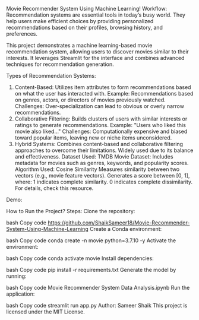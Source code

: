 Movie Recommender System Using Machine Learning!
Workflow:
Recommendation systems are essential tools in today’s busy world. They help users make efficient choices by providing personalized recommendations based on their profiles, browsing history, and preferences.

This project demonstrates a machine learning-based movie recommendation system, allowing users to discover movies similar to their interests. It leverages Streamlit for the interface and combines advanced techniques for recommendation generation.

Types of Recommendation Systems:
1. Content-Based:
Utilizes item attributes to form recommendations based on what the user has interacted with.
Example: Recommendations based on genres, actors, or directors of movies previously watched.
Challenges: Over-specialization can lead to obvious or overly narrow recommendations.
2. Collaborative Filtering:
Builds clusters of users with similar interests or ratings to generate recommendations.
Example: "Users who liked this movie also liked..."
Challenges: Computationally expensive and biased toward popular items, leaving new or niche items unconsidered.
3. Hybrid Systems:
Combines content-based and collaborative filtering approaches to overcome their limitations.
Widely used due to its balance and effectiveness.
Dataset Used:
TMDB Movie Dataset: Includes metadata for movies such as genres, keywords, and popularity scores.
Algorithm Used: Cosine Similarity
Measures similarity between two vectors (e.g., movie feature vectors).
Generates a score between [0, 1], where:
1 indicates complete similarity.
0 indicates complete dissimilarity.
For details, check this resource.

Demo:




How to Run the Project?
Steps:
Clone the repository:

bash
Copy code
https://github.com/ShaikSameer18/Movie-Recommender-System-Using-Machine-Learning
Create a Conda environment:

bash
Copy code
conda create -n movie python=3.7.10 -y
Activate the environment:

bash
Copy code
conda activate movie
Install dependencies:

bash
Copy code
pip install -r requirements.txt
Generate the model by running:

bash
Copy code
Movie Recommender System Data Analysis.ipynb
Run the application:

bash
Copy code
streamlit run app.py
Author:
Sameer Shaik
This project is licensed under the MIT License.
